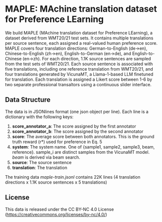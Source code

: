 # **MAPLE**: **MA**chine translation dataset for **P**reference **LE**arning

We build MAPLE (MAchine translation dataset
for Preference LEarning), a dataset derived from
WMT20/21 test sets. It contains multiple translations per source sentence, each assigned a real-valued human preference score. MAPLE covers four translation directions: German-to-English
(de→en), Chinese-to-English (zh→en), English-to-German (en→de), and English-to-Chinese
(en→zh). For each direction, 1.1K source sentences are sampled from the test sets of WMT20/21.
Each source sentence is associated with five translations, including one reference translation from
WMT20/21, and four translations generated by VicunaMT, a Llama-1-based LLM finetuned for translation. Each translation is assigned a Likert score between 1-6 by two separate professional transaltors using a continuous slider interface.

## Data Structure
The data is in JSONlines format (one json object per line). Each line is a dictionary with the following keys:

1. **score_annotator_a**: The score assigned by the first annotator
2. **score_annotator_b**: The score assigned by the second annotator
3. **score**: The average score between both annotators. This is the ground truth reward (r*) used for preference in Eq. 5
4. **system**: The system name. One of {sample1, sample2, sample3, beam, reference}. sample_i are distinct samples from the VicunaMT model. *beam* is derived via beam search.
4. **source**: The source sentence
4. **translation**: The translation

The training data *maple-train.jsonl* contains 22K lines (4 translation directions x 1.1K source sentences x 5 translations)
## License

This data is released under the CC BY-NC 4.0 License (https://creativecommons.org/licenses/by-nc/4.0/)

